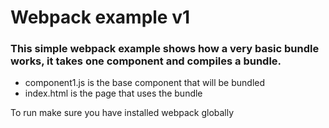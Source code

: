 # Webpack example v1

### This simple webpack example shows how a very basic bundle works, it takes one component and compiles a bundle.

- component1.js is the base component that will be bundled
- index.html is the page that uses the bundle

To run make sure you have installed webpack globally
